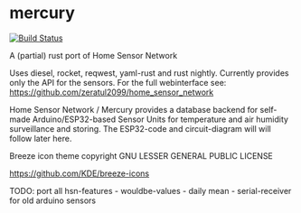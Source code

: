 # mercury

[![Build Status](https://travis-ci.com/zeratul2099/mercury.svg?branch=master)](https://travis-ci.com/zeratul2099/mercury)

A (partial) rust port of Home Sensor Network 

Uses diesel, rocket, reqwest, yaml-rust and rust nightly. Currently provides only the API for the sensors.
For the full webinterface see: https://github.com/zeratul2099/home_sensor_network

Home Sensor Network / Mercury provides a database backend for self-made Arduino/ESP32-based Sensor Units for temperature
and air humidity surveillance and storing. The ESP32-code and circuit-diagram will will follow later here.


Breeze icon theme copyright GNU LESSER GENERAL PUBLIC LICENSE

https://github.com/KDE/breeze-icons



TODO: port all hsn-features
    - wouldbe-values
    - daily mean
    - serial-receiver for old arduino sensors
